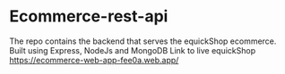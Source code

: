 # Ecommerce-rest-api

The repo contains the backend that serves the equickShop ecommerce.
Built using Express, NodeJs and MongoDB
Link to live equickShop https://ecommerce-web-app-fee0a.web.app/
